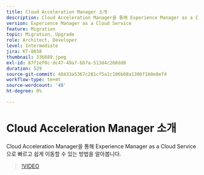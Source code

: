 ```yaml
---
title: Cloud Acceleration Manager 소개
description: Cloud Acceleration Manager을 통해 Experience Manager as a Cloud Service으로 빠르고 쉽게 이동할 수 있는 방법을 알아봅니다.
version: Experience Manager as a Cloud Service
feature: Migration
topic: Migration, Upgrade
role: Architect, Developer
level: Intermediate
jira: KT-8658
thumbnail: 336689.jpeg
exl-id: 87f1ef0c-dc47-49a7-bb7a-513d4c260dd8
duration: 529
source-git-commit: 48433a5367c281cf5a1c106b08a1306f1b0e8ef4
workflow-type: tm+mt
source-wordcount: '48'
ht-degree: 0%

---
```


# Cloud Acceleration Manager 소개

Cloud Acceleration Manager을 통해 Experience Manager as a Cloud Service으로 빠르고 쉽게 이동할 수 있는 방법을 알아봅니다.

>[!VIDEO](https://video.tv.adobe.com/v/3452721?quality=12&learn=on&captions=kor)
